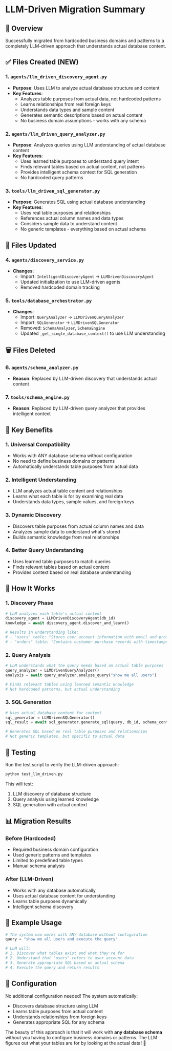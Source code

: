 # LLM-Driven Migration Summary

## 🎯 Overview

Successfully migrated from hardcoded business domains and patterns to a completely LLM-driven approach that understands actual database content.

## ✅ Files Created (NEW)

### 1. `agents/llm_driven_discovery_agent.py`
- **Purpose**: Uses LLM to analyze actual database structure and content
- **Key Features**:
  - Analyzes table purposes from actual data, not hardcoded patterns
  - Learns relationships from real foreign keys
  - Understands data types and sample content
  - Generates semantic descriptions based on actual content
  - No business domain assumptions - works with any schema

### 2. `agents/llm_driven_query_analyzer.py`
- **Purpose**: Analyzes queries using LLM understanding of actual database content
- **Key Features**:
  - Uses learned table purposes to understand query intent
  - Finds relevant tables based on actual content, not patterns
  - Provides intelligent schema context for SQL generation
  - No hardcoded query patterns

### 3. `tools/llm_driven_sql_generator.py`
- **Purpose**: Generates SQL using actual database understanding
- **Key Features**:
  - Uses real table purposes and relationships
  - References actual column names and data types
  - Considers sample data to understand content
  - No generic templates - everything based on actual schema

## 🔄 Files Updated

### 4. `agents/discovery_service.py`
- **Changes**:
  - Import: `IntelligentDiscoveryAgent` → `LLMDrivenDiscoveryAgent`
  - Updated initialization to use LLM-driven agents
  - Removed hardcoded domain tracking

### 5. `tools/database_orchestrator.py`
- **Changes**:
  - Import: `QueryAnalyzer` → `LLMDrivenQueryAnalyzer`
  - Import: `SQLGenerator` → `LLMDrivenSQLGenerator`
  - Removed: `SchemaAnalyzer`, `SchemaEngine`
  - Updated `_get_single_database_context()` to use LLM understanding

## 🗑️ Files Deleted

### 6. `agents/schema_analyzer.py`
- **Reason**: Replaced by LLM-driven discovery that understands actual content

### 7. `tools/schema_engine.py`
- **Reason**: Replaced by LLM-driven query analyzer that provides intelligent context

## 🧠 Key Benefits

### 1. **Universal Compatibility**
- Works with ANY database schema without configuration
- No need to define business domains or patterns
- Automatically understands table purposes from actual data

### 2. **Intelligent Understanding**
- LLM analyzes actual table content and relationships
- Learns what each table is for by examining real data
- Understands data types, sample values, and foreign keys

### 3. **Dynamic Discovery**
- Discovers table purposes from actual column names and data
- Analyzes sample data to understand what's stored
- Builds semantic knowledge from real relationships

### 4. **Better Query Understanding**
- Uses learned table purposes to match queries
- Finds relevant tables based on actual content
- Provides context based on real database understanding

## 🚀 How It Works

### 1. **Discovery Phase**
```python
# LLM analyzes each table's actual content
discovery_agent = LLMDrivenDiscoveryAgent(db_id)
knowledge = await discovery_agent.discover_and_learn()

# Results in understanding like:
# - "users" table: "Stores user account information with email and profile data"
# - "orders" table: "Contains customer purchase records with timestamps and amounts"
```

### 2. **Query Analysis**
```python
# LLM understands what the query needs based on actual table purposes
query_analyzer = LLMDrivenQueryAnalyzer()
analysis = await query_analyzer.analyze_query("show me all users")

# Finds relevant tables using learned semantic knowledge
# Not hardcoded patterns, but actual understanding
```

### 3. **SQL Generation**
```python
# Uses actual database content for context
sql_generator = LLMDrivenSQLGenerator()
sql_result = await sql_generator.generate_sql(query, db_id, schema_context)

# Generates SQL based on real table purposes and relationships
# Not generic templates, but specific to actual data
```

## 🧪 Testing

Run the test script to verify the LLM-driven approach:

```bash
python test_llm_driven.py
```

This will test:
1. LLM discovery of database structure
2. Query analysis using learned knowledge
3. SQL generation with actual context

## 📊 Migration Results

### Before (Hardcoded)
- Required business domain configuration
- Used generic patterns and templates
- Limited to predefined table types
- Manual schema analysis

### After (LLM-Driven)
- Works with any database automatically
- Uses actual database content for understanding
- Learns table purposes dynamically
- Intelligent schema discovery

## 🎯 Example Usage

```python
# The system now works with ANY database without configuration
query = "show me all users and execute the query"

# LLM will:
# 1. Discover what tables exist and what they're for
# 2. Understand that "users" refers to user account data
# 3. Generate appropriate SQL based on actual schema
# 4. Execute the query and return results
```

## 🔧 Configuration

No additional configuration needed! The system automatically:
- Discovers database structure using LLM
- Learns table purposes from actual content
- Understands relationships from foreign keys
- Generates appropriate SQL for any schema

The beauty of this approach is that it will work with **any database schema** without you having to configure business domains or patterns. The LLM figures out what your tables are for by looking at the actual data! 🎯 